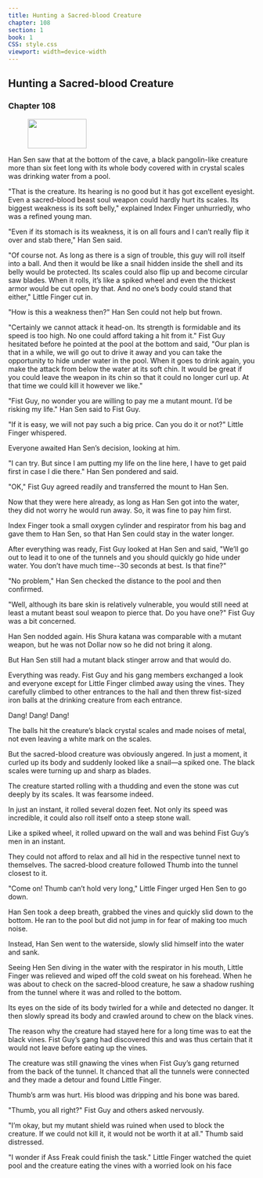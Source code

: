 ```yaml
---
title: Hunting a Sacred-blood Creature
chapter: 108
section: 1
book: 1
CSS: style.css
viewport: width=device-width
---
```


## Hunting a Sacred-blood Creature

### Chapter 108

<figure>
	<img src="../Images/gem.gif" alt="" id="gem" width="120" height="60" />
</figure>

Han Sen saw that at the bottom of the cave, a black pangolin-like creature more than six feet long with its whole body covered with in crystal scales was drinking water from a pool.

"That is the creature. Its hearing is no good but it has got excellent eyesight. Even a sacred-blood beast soul weapon could hardly hurt its scales. Its biggest weakness is its soft belly," explained Index Finger unhurriedly, who was a refined young man.

"Even if its stomach is its weakness, it is on all fours and I can’t really flip it over and stab there," Han Sen said.

"Of course not. As long as there is a sign of trouble, this guy will roll itself into a ball. And then it would be like a snail hidden inside the shell and its belly would be protected. Its scales could also flip up and become circular saw blades. When it rolls, it’s like a spiked wheel and even the thickest armor would be cut open by that. And no one’s body could stand that either," Little Finger cut in.

"How is this a weakness then?" Han Sen could not help but frown.

"Certainly we cannot attack it head-on. Its strength is formidable and its speed is too high. No one could afford taking a hit from it." Fist Guy hesitated before he pointed at the pool at the bottom and said, "Our plan is that in a while, we will go out to drive it away and you can take the opportunity to hide under water in the pool. When it goes to drink again, you make the attack from below the water at its soft chin. It would be great if you could leave the weapon in its chin so that it could no longer curl up. At that time we could kill it however we like."

"Fist Guy, no wonder you are willing to pay me a mutant mount. I’d be risking my life." Han Sen said to Fist Guy.

"If it is easy, we will not pay such a big price. Can you do it or not?" Little Finger whispered.

Everyone awaited Han Sen’s decision, looking at him.

"I can try. But since I am putting my life on the line here, I have to get paid first in case I die there." Han Sen pondered and said.

"OK," Fist Guy agreed readily and transferred the mount to Han Sen.

Now that they were here already, as long as Han Sen got into the water, they did not worry he would run away. So, it was fine to pay him first.

Index Finger took a small oxygen cylinder and respirator from his bag and gave them to Han Sen, so that Han Sen could stay in the water longer.

After everything was ready, Fist Guy looked at Han Sen and said, "We’ll go out to lead it to one of the tunnels and you should quickly go hide under water. You don’t have much time--30 seconds at best. Is that fine?"

"No problem," Han Sen checked the distance to the pool and then confirmed.

"Well, although its bare skin is relatively vulnerable, you would still need at least a mutant beast soul weapon to pierce that. Do you have one?" Fist Guy was a bit concerned.

Han Sen nodded again. His Shura katana was comparable with a mutant weapon, but he was not Dollar now so he did not bring it along.

But Han Sen still had a mutant black stinger arrow and that would do.

Everything was ready. Fist Guy and his gang members exchanged a look and everyone except for Little Finger climbed away using the vines. They carefully climbed to other entrances to the hall and then threw fist-sized iron balls at the drinking creature from each entrance.

Dang! Dang! Dang!

The balls hit the creature’s black crystal scales and made noises of metal, not even leaving a white mark on the scales.

But the sacred-blood creature was obviously angered. In just a moment, it curled up its body and suddenly looked like a snail—a spiked one. The black scales were turning up and sharp as blades.

The creature started rolling with a thudding and even the stone was cut deeply by its scales. It was fearsome indeed.

In just an instant, it rolled several dozen feet. Not only its speed was incredible, it could also roll itself onto a steep stone wall.

Like a spiked wheel, it rolled upward on the wall and was behind Fist Guy’s men in an instant.

They could not afford to relax and all hid in the respective tunnel next to themselves. The sacred-blood creature followed Thumb into the tunnel closest to it.

"Come on! Thumb can’t hold very long," Little Finger urged Hen Sen to go down.

Han Sen took a deep breath, grabbed the vines and quickly slid down to the bottom. He ran to the pool but did not jump in for fear of making too much noise.

Instead, Han Sen went to the waterside, slowly slid himself into the water and sank.

Seeing Hen Sen diving in the water with the respirator in his mouth, Little Finger was relieved and wiped off the cold sweat on his forehead. When he was about to check on the sacred-blood creature, he saw a shadow rushing from the tunnel where it was and rolled to the bottom.

Its eyes on the side of its body twirled for a while and detected no danger. It then slowly spread its body and crawled around to chew on the black vines.

The reason why the creature had stayed here for a long time was to eat the black vines. Fist Guy’s gang had discovered this and was thus certain that it would not leave before eating up the vines.

The creature was still gnawing the vines when Fist Guy’s gang returned from the back of the tunnel. It chanced that all the tunnels were connected and they made a detour and found Little Finger.

Thumb’s arm was hurt. His blood was dripping and his bone was bared.

"Thumb, you all right?" Fist Guy and others asked nervously.

"I’m okay, but my mutant shield was ruined when used to block the creature. If we could not kill it, it would not be worth it at all." Thumb said distressed.

"I wonder if Ass Freak could finish the task." Little Finger watched the quiet pool and the creature eating the vines with a worried look on his face